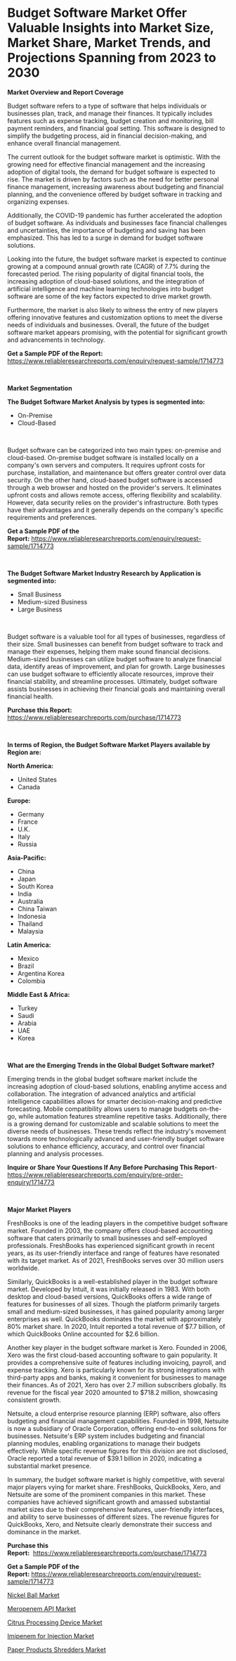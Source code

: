 <p><h1>Budget Software Market Offer Valuable Insights into Market Size, Market Share, Market Trends, and Projections Spanning from 2023 to 2030</h1></p><p><strong>Market Overview and Report Coverage</strong></p>
<p><p>Budget software refers to a type of software that helps individuals or businesses plan, track, and manage their finances. It typically includes features such as expense tracking, budget creation and monitoring, bill payment reminders, and financial goal setting. This software is designed to simplify the budgeting process, aid in financial decision-making, and enhance overall financial management.</p><p>The current outlook for the budget software market is optimistic. With the growing need for effective financial management and the increasing adoption of digital tools, the demand for budget software is expected to rise. The market is driven by factors such as the need for better personal finance management, increasing awareness about budgeting and financial planning, and the convenience offered by budget software in tracking and organizing expenses.</p><p>Additionally, the COVID-19 pandemic has further accelerated the adoption of budget software. As individuals and businesses face financial challenges and uncertainties, the importance of budgeting and saving has been emphasized. This has led to a surge in demand for budget software solutions.</p><p>Looking into the future, the budget software market is expected to continue growing at a compound annual growth rate (CAGR) of 7.7% during the forecasted period. The rising popularity of digital financial tools, the increasing adoption of cloud-based solutions, and the integration of artificial intelligence and machine learning technologies into budget software are some of the key factors expected to drive market growth.</p><p>Furthermore, the market is also likely to witness the entry of new players offering innovative features and customization options to meet the diverse needs of individuals and businesses. Overall, the future of the budget software market appears promising, with the potential for significant growth and advancements in technology.</p></p>
<p><strong>Get a Sample PDF of the Report:</strong> <a href="https://www.reliableresearchreports.com/enquiry/request-sample/1714773">https://www.reliableresearchreports.com/enquiry/request-sample/1714773</a></p>
<p>&nbsp;</p>
<p><strong>Market Segmentation</strong></p>
<p><strong>The Budget Software Market Analysis by types is segmented into:</strong></p>
<p><ul><li>On-Premise</li><li>Cloud-Based</li></ul></p>
<p>&nbsp;</p>
<p><p>Budget software can be categorized into two main types: on-premise and cloud-based. On-premise budget software is installed locally on a company's own servers and computers. It requires upfront costs for purchase, installation, and maintenance but offers greater control over data security. On the other hand, cloud-based budget software is accessed through a web browser and hosted on the provider's servers. It eliminates upfront costs and allows remote access, offering flexibility and scalability. However, data security relies on the provider's infrastructure. Both types have their advantages and it generally depends on the company's specific requirements and preferences.</p></p>
<p><strong>Get a Sample PDF of the Report:</strong>&nbsp;<a href="https://www.reliableresearchreports.com/enquiry/request-sample/1714773">https://www.reliableresearchreports.com/enquiry/request-sample/1714773</a></p>
<p>&nbsp;</p>
<p><strong>The Budget Software Market Industry Research by Application is segmented into:</strong></p>
<p><ul><li>Small Business</li><li>Medium-sized Business</li><li>Large Business</li></ul></p>
<p>&nbsp;</p>
<p><p>Budget software is a valuable tool for all types of businesses, regardless of their size. Small businesses can benefit from budget software to track and manage their expenses, helping them make sound financial decisions. Medium-sized businesses can utilize budget software to analyze financial data, identify areas of improvement, and plan for growth. Large businesses can use budget software to efficiently allocate resources, improve their financial stability, and streamline processes. Ultimately, budget software assists businesses in achieving their financial goals and maintaining overall financial health.</p></p>
<p><strong>Purchase this Report:</strong>&nbsp; <a href="https://www.reliableresearchreports.com/purchase/1714773">https://www.reliableresearchreports.com/purchase/1714773</a></p>
<p>&nbsp;</p>
<p><strong>In terms of Region, the Budget Software Market Players available by Region are:</strong></p>
<p>
    <p> <strong> North America: </strong>
        <ul>
            <li>United States</li>
            <li>Canada</li>
        </ul>
        </p> 
    <p> <strong> Europe: </strong>
        <ul>
            <li>Germany</li>
            <li>France</li>
            <li>U.K.</li>
            <li>Italy</li>
            <li>Russia</li>
        </ul>
        </p> 
    <p> <strong> Asia-Pacific: </strong>
        <ul>
            <li>China</li>
            <li>Japan</li>
            <li>South Korea</li>
            <li>India</li>
            <li>Australia</li>
            <li>China Taiwan</li>
            <li>Indonesia</li>
            <li>Thailand</li>
            <li>Malaysia</li>
        </ul>
        </p> 
    <p> <strong> Latin America: </strong>
        <ul>
            <li>Mexico</li>
            <li>Brazil</li>
            <li>Argentina Korea</li>
            <li>Colombia</li>
        </ul>
        </p> 
    <p> <strong> Middle East & Africa: </strong>
        <ul>
            <li>Turkey</li>
            <li>Saudi</li>
            <li>Arabia</li>
            <li>UAE</li>
            <li>Korea</li>
        </ul>
    </p>
    </p>
<p>&nbsp;</p>
<p><strong>What are the Emerging Trends in the Global Budget Software market?</strong></p>
<p><p>Emerging trends in the global budget software market include the increasing adoption of cloud-based solutions, enabling anytime access and collaboration. The integration of advanced analytics and artificial intelligence capabilities allows for smarter decision-making and predictive forecasting. Mobile compatibility allows users to manage budgets on-the-go, while automation features streamline repetitive tasks. Additionally, there is a growing demand for customizable and scalable solutions to meet the diverse needs of businesses. These trends reflect the industry's movement towards more technologically advanced and user-friendly budget software solutions to enhance efficiency, accuracy, and control over financial planning and analysis processes.</p></p>
<p><strong>Inquire or Share Your Questions If Any Before Purchasing This Report</strong>- <a href="https://www.reliableresearchreports.com/enquiry/pre-order-enquiry/1714773">https://www.reliableresearchreports.com/enquiry/pre-order-enquiry/1714773</a></p>
<p>&nbsp;</p>
<p><strong>Major Market Players</strong></p>
<p><p>FreshBooks is one of the leading players in the competitive budget software market. Founded in 2003, the company offers cloud-based accounting software that caters primarily to small businesses and self-employed professionals. FreshBooks has experienced significant growth in recent years, as its user-friendly interface and range of features have resonated with its target market. As of 2021, FreshBooks serves over 30 million users worldwide.</p><p>Similarly, QuickBooks is a well-established player in the budget software market. Developed by Intuit, it was initially released in 1983. With both desktop and cloud-based versions, QuickBooks offers a wide range of features for businesses of all sizes. Though the platform primarily targets small and medium-sized businesses, it has gained popularity among larger enterprises as well. QuickBooks dominates the market with approximately 80% market share. In 2020, Intuit reported a total revenue of $7.7 billion, of which QuickBooks Online accounted for $2.6 billion.</p><p>Another key player in the budget software market is Xero. Founded in 2006, Xero was the first cloud-based accounting software to gain popularity. It provides a comprehensive suite of features including invoicing, payroll, and expense tracking. Xero is particularly known for its strong integrations with third-party apps and banks, making it convenient for businesses to manage their finances. As of 2021, Xero has over 2.7 million subscribers globally. Its revenue for the fiscal year 2020 amounted to $718.2 million, showcasing consistent growth.</p><p>Netsuite, a cloud enterprise resource planning (ERP) software, also offers budgeting and financial management capabilities. Founded in 1998, Netsuite is now a subsidiary of Oracle Corporation, offering end-to-end solutions for businesses. Netsuite's ERP system includes budgeting and financial planning modules, enabling organizations to manage their budgets effectively. While specific revenue figures for this division are not disclosed, Oracle reported a total revenue of $39.1 billion in 2020, indicating a substantial market presence.</p><p>In summary, the budget software market is highly competitive, with several major players vying for market share. FreshBooks, QuickBooks, Xero, and Netsuite are some of the prominent companies in this market. These companies have achieved significant growth and amassed substantial market sizes due to their comprehensive features, user-friendly interfaces, and ability to serve businesses of different sizes. The revenue figures for QuickBooks, Xero, and Netsuite clearly demonstrate their success and dominance in the market.</p></p>
<p><strong>Purchase this Report:</strong>&nbsp;&nbsp;<a href="https://www.reliableresearchreports.com/purchase/1714773">https://www.reliableresearchreports.com/purchase/1714773</a></p>
<p></p>
<p><strong>Get a Sample PDF of the Report:</strong>&nbsp;<a href="https://www.reliableresearchreports.com/enquiry/request-sample/1714773">https://www.reliableresearchreports.com/enquiry/request-sample/1714773</a></p>
<p><p><a href="https://www.linkedin.com/pulse/decoding-nickel-ball-market-deep-dive-latest-trends-oyehf/">Nickel Ball Market</a></p><p><a href="https://medium.com/@adeafrashri2022/meropenem-api-market-share-evolution-and-market-growth-trends-2023-2030-65577a00bc67">Meropenem API Market</a></p><p><a href="https://github.com/FassouRP/Market-Research-Report-List-1/blob/main/citrus-processing-device-market.md">Citrus Processing Device Market</a></p><p><a href="https://medium.com/@yjwzfixtb68151/imipenem-for-injection-market-analysis-its-cagr-market-segmentation-and-global-industry-overview-ac2819084510">Imipenem for Injection Market</a></p><p><a href="https://github.com/rexevange/Market-Research-Report-List-1/blob/main/paper-products-shredders-market.md">Paper Products Shredders Market</a></p></p>